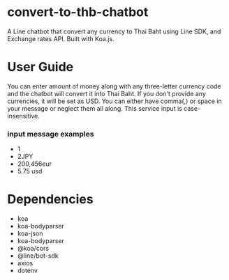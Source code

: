 # convert-to-thb-chatbot
A Line chatbot that convert any currency to Thai Baht using Line SDK, and Exchange rates API. Built with Koa.js.

# User Guide
You can enter amount of money along with any three-letter currency code and the chatbot will convert it into Thai Baht.
If you don't provide any currencies, it will be set as USD.
You can either have comma(,) or space in your message or neglect them all along.
This service input is case-insensitive.

### input message examples
* 1
* 2JPY
* 200,456eur
* 5.75 usd

# Dependencies
* koa
* koa-bodyparser
* koa-json
* koa-bodyparser
* @koa/cors
* @line/bot-sdk
* axios
* dotenv
